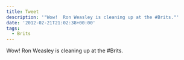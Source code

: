 ```yaml
---
title: Tweet
description: '"Wow!  Ron Weasley is cleaning up at the #Brits."'
date: '2012-02-21T21:02:38+00:00'
tags:
  - Brits
---
```

Wow!  Ron Weasley is cleaning up at the #Brits.
